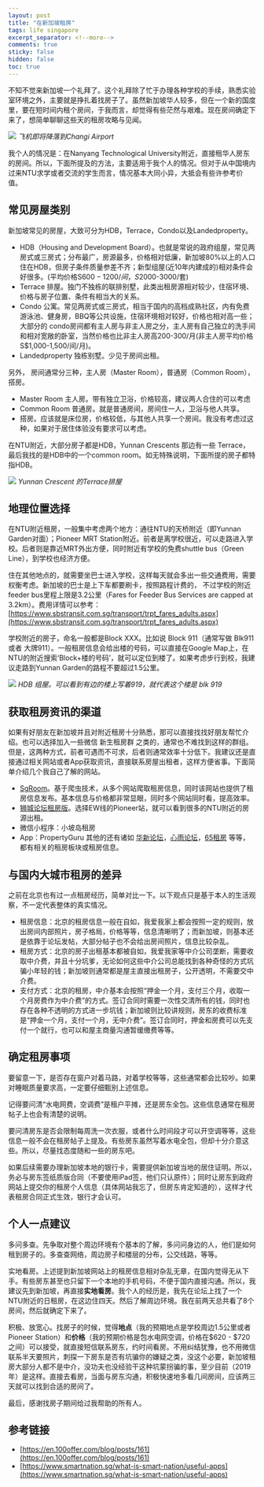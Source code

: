 ```yaml
---
layout: post
title: "在新加坡租房"
tags: life singapore
excerpt_separator: <!--more-->
comments: true
sticky: false
hidden: false
toc: true
---
```


不知不觉来新加坡一个礼拜了。这个礼拜除了忙于办理各种学校的手续，熟悉实验室环境之外，主要就是挣扎着找房子了。虽然新加坡华人较多，但在一个新的国度里，要在短时间内租个房间，于我而言，却觉得有些茫然与艰难。现在房间确定下来了，想简单聊聊这些天的租房攻略与见闻。<!--more-->

![](/assets/images/2019-01-12/1.jpeg)
_飞机即将降落到Changi Airport_


我个人的情况是：在Nanyang Technological University附近，直接租华人房东的房间。所以，下面所提及的方法，主要适用于我个人的情况。但对于从中国境内过来NTU求学或者交流的学生而言，情况基本大同小异，大抵会有些许参考价值。

## 常见房屋类别

新加坡常见的房屋，大致可分为HDB，Terrace，Condo以及Landedproperty。
* HDB（Housing and Development Board）。也就是常说的政府组屋，常见两房式或三房式；分布最广，房源最多，价格相对低廉，新加坡80%以上的人口住在HDB，但房子条件质量参差不齐；新型组屋(近10年内建成的)相对条件会好很多。(平均价格S$600-1200/间，S$2000-3000/套)
* Terrace 排屋。独门不独栋的联排别墅，此类出租房源相对较少，住宿环境、价格与房子位置、条件有相当大的关系。
* Condo 公寓。常见两房式或三房式，相当于国内的高档成熟社区，内有免费游泳池、健身房，BBQ等公共设施，住宿环境相对较好，价格也相对高一些；大部分的 condo房间都有主人房与非主人房之分，主人房有自己独立的洗手间和相对宽敞的卧室，当然价格也比非主人房高200-300/月(非主人房平均价格 S$1,000-1,500/间/月)。
* Landedproperty 独栋别墅。少见于房间出租。 

另外， 房间通常分三种，主人房（Master Room），普通房（Common Room），搭房。

* Master Room 主人房。带有独立卫浴，价格较高，建议两人合住的可以考虑
* Common Room 普通房。就是普通房间，房间住一人，卫浴与他人共享。
* 搭房。应该就是床位房，价格较低，与其他人共享一个房间。我没有考虑过这种，如果对于居住体验没有要求可以考虑。

在NTU附近，大部分房子都是HDB，Yunnan Crescents 那边有一些 Terrace，最后我找的是HDB中的一个common room。如无特殊说明，下面所提的房子都特指HDB。

![](/assets/images/2019-01-12/2.jpeg)
_Yunnan Crescent 的Terrace排屋_

## 地理位置选择

在NTU附近租房，一般集中考虑两个地方：通往NTU的天桥附近（即Yunnan Garden对面）；Pioneer MRT Station附近。前者是离学校很近，可以走路进入学校。后者则是靠近MRT外出方便，同时附近有学校的免费shuttle bus（Green Line），到学校也经济方便。

住在其他地点的，就需要坐巴士进入学校，这样每天就会多出一些交通费用，需要权衡考虑。新加坡的巴士是上下车都要刷卡，按照路程计费的， 不过学校的附近feeder bus里程上限是3.2公里（Fares for Feeder Bus Services are capped at 3.2km）。费用详情可以参考： [https://www.sbstransit.com.sg/transport/trpt_fares_adults.aspx](https://www.sbstransit.com.sg/transport/trpt_fares_adults.aspx)

学校附近的房子，命名一般都是Block XXX。比如说 Block 911（通常写做 Blk911 或者 大牌911）。一般租房信息会给出楼的号码，可以直接在Google Map上，在NTU的附近搜索‘Block+楼的号码’，就可以定位到楼了。如果考虑步行到校，我建议走路到Yunnan Garden的路程不要超过1.5公里。

![](/assets/images/2019-01-12/3.jpeg)
_HDB 组屋。可以看到有边的楼上写着919，就代表这个楼是 blk 919_

## 获取租房资讯的渠道

如果有好朋友在新加坡并且对附近租房十分熟悉，那可以直接找找好朋友帮忙介绍。也可以选择加入一些微信 新生租房群 之类的，通常也不难找到这样的群组。但是，这两种方式，前者可遇而不可求，后者则通常效率十分低下。我建议还是直接通过相关网站或者App获取资讯，直接联系房屋出租者，这样方便省事。下面简单介绍几个我自己了解的网站。

* [SgRoom](https://www.sgroom.com/?lang=zh)。基于爬虫技术，从多个网站爬取租房信息，同时该网站也提供了租房信息发布。基本信息与价格都非常显眼，同时多个网站同时看，提高效率。
* [狮城论坛租房版](https://bbs.sgcn.com/forum-138-1.html)。选择EW线的Pioneer站，就可以看到很多的NTU附近的房源出租。
* 微信小程序：小坡岛租房
* App：PropertyGuru
其他的还有诸如 [华新论坛](http://bbs.huasing.net/sForum/bbs.php?B=119)，[心雨论坛](http://www.xinyubbs.net/forum.php?mod=forumdisplay&fid=68)，[65租房](https://65zufang.com/) 等等，都有相关的租房板块或租房信息。

## 与国内大城市租房的差异

之前在北京也有过一点租房经历，简单对比一下。以下观点只是基于本人的生活观察，不一定代表整体的真实情况。

* 租房信息：北京的租房信息一般在自如，我爱我家上都会按照一定的规则，放出房间内部照片，房子格局，价格等等，信息清晰明了；而新加坡，则基本还是依靠于论坛发帖，大部分帖子也不会给出房间照片，信息比较杂乱。
* 租房方式：北京的房子出租基本都被自如，我爱我家等中介公司垄断，需要收取中介费，并且十分坑爹，无论如何这些中介公司总能找到各种奇怪的方式坑骗小年轻的钱；新加坡则通常都是屋主直接出租房子，公开透明，不需要交中介费。
* 支付方式：北京的租房，中介基本会按照“押金一个月，支付三个月，收取一个月房费作为中介费”的方式。签订合同时需要一次性交清所有的钱，同时也存在各种不透明的方式进一步坑钱；新加坡则比较讲规则，房东的收费标准是“押金一个月，支付一个月，无中介费”。签订合同时，押金和房费可以先支付一个就行，也可以和屋主商量沟通暂缓缴费等等。

## 确定租房事项

要留意一下，是否存在窗户对着马路，对着学校等等，这些通常都会比较吵。如果对睡眠质量要求高，一定要仔细甄别上述信息。

记得要问清“水电网费，空调费”是租户平摊，还是房东全包。这些信息通常在租房帖子上也会有清楚的说明。

要问清房东是否会限制每周洗一次衣服，或者什么时间段才可以开空调等等，这些信息一般不会在租房帖子上提及。有些房东虽然写着水电全包，但却十分介意这些。所以，尽量找态度随和一些的房东吧。

如果后续需要办理新加坡本地的银行卡，需要提供新加坡当地的居住证明。所以，务必与房东签纸质版合同（不要使用iPad签，他们只认原件）；同时让房东到政府网站上提交你的租房个人信息（具体网站我忘了，但房东肯定知道的），这样才代表租房合同正式生效，银行才会认可。

## 个人一点建议

多问多查。先争取对整个周边环境有个基本的了解，多问问身边的人，他们是如何租到房子的。多查查网络，周边房子和楼层的分布，公交线路，等等。

实地看房。上述提到新加坡网站上的租房信息相对杂乱无章，在国内觉得无从下手。有些房东甚至也只留下一个本地的手机号码，不便于国内直接沟通。所以，我建议先到新加坡，再直接**实地看房**。我个人的经历是，我先在论坛上找了一个NTU附近的日租房，在这边住四天。然后了解周边环境。我在前两天总共看了8个房间，然后就确定下来了。

积极、放宽心。找房子的时候，觉得**地点**（我的预期地点是学校周边1.5公里或者Pioneer Station）和**价格**（我的预期价格是包水电网空调，价格在$620 - $720之间）可以接受，就直接短信联系房东，约时间看房。不用纠结犹豫，也不用微信联系半天要照片，刺探一下房东是否有坑骗你的嫌疑之类，没这个必要，新加坡租房大部分人都不是中介，没功夫也没经验干这种坑蒙拐骗的事，至少目前（2019年）是这样。直接去看房，当面与房东沟通，积极快速地多看几间房间，应该两三天就可以找到合适的房间了。

最后，感谢找房子期间给过我帮助的所有人。

## 参考链接

* [https://en.100offer.com/blog/posts/161](https://en.100offer.com/blog/posts/161)
* [https://www.smartnation.sg/what-is-smart-nation/useful-apps](https://www.smartnation.sg/what-is-smart-nation/useful-apps)